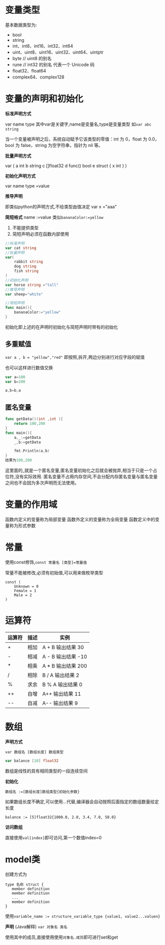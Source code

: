 # 变量类型

基本数据类型为:
+ bool
+ string
+ int、int8、int16、int32、int64
+ uint、uint8、uint16、uint32、uint64、uintptr
+ byte // uint8 的别名
+ rune // int32 的别名 代表一个 Unicode 码
+ float32、float64
+ complex64、complex128

# 变量的声明和初始化

**标准声明方式**

var name type
其中var是关键字,name是变量名,type是变量类型
如`var abc string`

当一个变量被声明之后，系统自动赋予它该类型的零值：int 为 0，float 为 0.0，bool 为 false，string 为空字符串，指针为 nil 等。

**批量声明方式**

var (
    a int
    b string
    c []float32
    d func() bool
    e struct {
        x int
    }
)

**初始化声明方式**

var name type =value


**推导声明**

即类似python的声明方式,不给类型由值决定
var x ="aaa"

**简短格式**
name :=value
类似`bananaColor:=yellow`
1. 不能提供类型
2. 简短声明必须在函数内部使用

```go
//标准声明
var cat string
//批量声明
var(
	rabbit string
	dog string
	fish string
)
//初始化声明
var horse string ="tall"
//推导声明
var sheep="white"

//简短声明
func main(){
    bananaColor:="yellow"
}

```

初始化即上述的在声明时初始化与简短声明时带有的初始化

## 多重赋值

`var a , b = "yellow","red"`
即按照,拆开,两边分别进行对应字段的赋值

也可以这样进行数值交换
```go
var a=100
var b=200

a,b=b,a
```

## 匿名变量
```go
func getData()(int ,int ){
    return 100,200
}
func main(){
    a,_:=getData
    _,b:=getData

    fmt.Println(a,b)
}
结果为100,200
```

这里面的_就是一个匿名变量,匿名变量初始化之后就会被抛弃,相当于只是一个占位符,没有实际效用.
匿名变量不占用内存空间,不会分配内存匿名变量与匿名变量之间也不会因为多次声明而无法使用。

# 变量的作用域

函数内定义的变量称为局部变量
函数外定义的变量称为全局变量
函数定义中的变量称为形式参数


#  常量

使用const修饰,`const 常量名 [类型]=常量值`

常量不能被修改,必须有初始值,可以用来做枚举类型

```
const (
    Unknown = 0
    Female = 1
    Male = 2
)
```

# 运算符
|运算符	|描述|	实例|
|--|--|--|
|+|	相加|	A + B 输出结果 30|
|-|	相减|	A - B 输出结果 -10|
*|	相乘	|A * B 输出结果 200|
/	|相除	|B / A 输出结果 2|
%|	求余	|B % A 输出结果 0|
++	|自增	|A++ 输出结果 11|
--|	自减	|A-- 输出结果 9|


# 数组

**声明方式**

`var 数组名 [数组长度] 数组类型`

```go
var balance [10] float32
```

数组是线性的具有相同类型的一段连续空间

**初始化**

`数组名 :=[数组长度]数组类型{初始化参数}`

如果数组长度不确定,可以使用...代替,编译器会自动按照后面指定的数组数量给定长度
```
balance := [5]float32{1000.0, 2.0, 3.4, 7.0, 50.0}
```

**访问数组**

直接使用`val[index]`即可访问,第一个数值index=0


# model类

创建方式为

```
type 名称 struct {
   member definition
   member definition
   ...
   member definition
}
```

使用`variable_name := structure_variable_type {value1, value2...valuen}`

**声明**
(Java解释)  `var 对象名 类名`

使用其中的成员,直接使用使用`对象名.成员`即可进行set和get

